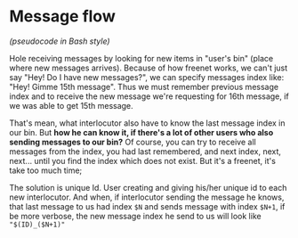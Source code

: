 # Message flow
*(pseudocode in Bash style)*

Hole receiving messages by looking for new items in "user's bin" (place where new messages arrives). Because of how freenet works, we can't just say "Hey! Do I have new messages?", we can specify messages index like: "Hey! Gimme 15th message". Thus we must remember previous message index and to receive the new message we're requesting for 16th message, if we was able to get 15th message.

That's mean, what interlocutor also have to know the last message index in our bin. But **how he can know it, if there's  a lot of other users who also sending messages to our bin?** Of course, you can try to receive all messages from the index, you had  last remembered, and next index, next, next... until you find the index which does not exist. But it's a freenet, it's take too much time;

The solution is unique Id. User creating and giving his/her unique id to each new interlocutor. And when, if interlocutor sending the message he knows, that last message to us had index `$N` and sends message with index `$N+1`, if be more verbose, the new message index he send to us will look like `"$(ID)_($N+1)"` 
